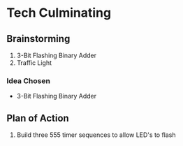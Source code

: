 # Tech Culminating


## Brainstorming
1. 3-Bit Flashing Binary Adder
2. Traffic Light

### Idea Chosen
* 3-Bit Flashing Binary Adder

## Plan of Action
1. Build three 555 timer sequences to allow LED's to flash
